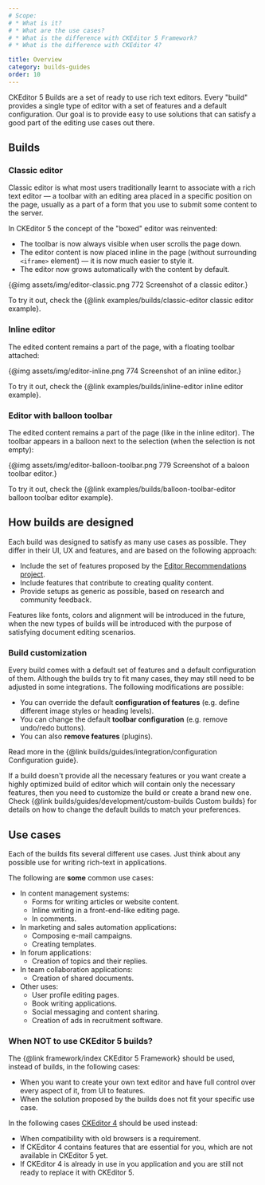```yaml
---
# Scope:
# * What is it?
# * What are the use cases?
# * What is the difference with CKEditor 5 Framework?
# * What is the difference with CKEditor 4?

title: Overview
category: builds-guides
order: 10
---
```


CKEditor 5 Builds are a set of ready to use rich text editors. Every "build" provides a single type of editor with a set of features and a default configuration. Our goal is to provide easy to use solutions that can satisfy a good part of the editing use cases out there.

## Builds

### Classic editor

Classic editor is what most users traditionally learnt to associate with a rich text editor — a toolbar with an editing area placed in a specific position on the page, usually as a part of a form that you use to submit some content to the server.

In CKEditor 5 the concept of the "boxed" editor was reinvented:

 * The toolbar is now always visible when user scrolls the page down.
 * The editor content is now placed inline in the page (without surrounding `<iframe>` element) — it is now much easier to style it.
 * The editor now grows automatically with the content by default.

{@img assets/img/editor-classic.png 772 Screenshot of a classic editor.}

To try it out, check the {@link examples/builds/classic-editor classic editor example}.

### Inline editor

The edited content remains a part of the page, with a floating toolbar attached:

{@img assets/img/editor-inline.png 774 Screenshot of an inline editor.}

To try it out, check the {@link examples/builds/inline-editor inline editor example}.

### Editor with balloon toolbar

The edited content remains a part of the page (like in the inline editor). The toolbar appears in a balloon next to the selection (when the selection is not empty):

{@img assets/img/editor-balloon-toolbar.png 779 Screenshot of a baloon toolbar editor.}

To try it out, check the {@link examples/builds/balloon-toolbar-editor balloon toolbar editor example}.

## How builds are designed

Each build was designed to satisfy as many use cases as possible. They differ in their UI, UX and features, and are based on the following approach:

* Include the set of features proposed by the [Editor Recommendations project](https://ckeditor.github.io/editor-recommendations/).
* Include features that contribute to creating quality content.
* Provide setups as generic as possible, based on research and community feedback.

<info-box>
	Features like fonts, colors and alignment will be introduced in the future, when the new types of builds will be introduced with the purpose of satisfying document editing scenarios.
</info-box>

### Build customization

Every build comes with a default set of features and a default configuration of them. Although the builds try to fit many cases, they may still need to be adjusted in some integrations. The following modifications are possible:

 * You can override the default **configuration of features** (e.g. define different image styles or heading levels).
 * You can change the default **toolbar configuration** (e.g. remove undo/redo buttons).
 * You can also **remove features** (plugins).

Read more in the {@link builds/guides/integration/configuration Configuration guide}.

If a build doesn't provide all the necessary features or you want create a highly optimized build of editor which will contain only the necessary features, then you need to customize the build or create a brand new one. Check {@link builds/guides/development/custom-builds Custom builds} for details on how to change the default builds to match your preferences.

## Use cases

Each of the builds fits several different use cases. Just think about any possible use for writing rich-text in applications.

The following are **some** common use cases:

* In content management systems:
	* Forms for writing articles or website content.
	* Inline writing in a front-end-like editing page.
	* In comments.
* In marketing and sales automation applications:
	* Composing e-mail campaigns.
	* Creating templates.
* In forum applications:
	* Creation of topics and their replies.
* In team collaboration applications:
	* Creation of shared documents.
* Other uses:
	* User profile editing pages.
	* Book writing applications.
	* Social messaging and content sharing.
	* Creation of ads in recruitment software.

### When NOT to use CKEditor 5 builds?

The {@link framework/index CKEditor 5 Framework} should be used, instead of builds, in the following cases:

* When you want to create your own text editor and have full control over every aspect of it, from UI to features.
* When the solution proposed by the builds does not fit your specific use case.

In the following cases [CKEditor 4](https://ckeditor.com/ckeditor-4/) should be used instead:

* When compatibility with old browsers is a requirement.
* If CKEditor 4 contains features that are essential for you, which are not available in CKEditor 5 yet.
* If CKEditor 4 is already in use in you application and you are still not ready to replace it with CKEditor 5.

<!-- TODO 1 -->
